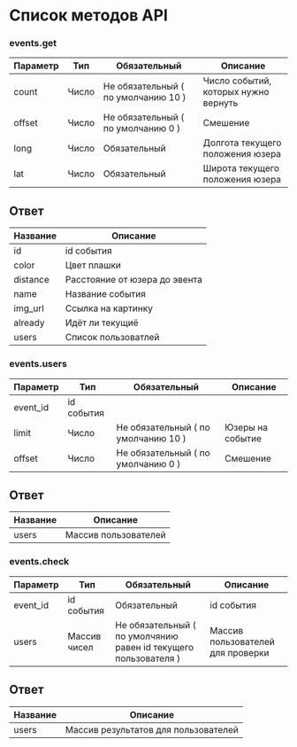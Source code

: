 # Список методов API


### events.get

| Параметр  | Тип | Обязательный | Описание |
| ------------- | ------------- | ------------- | ------------- |
| count | Число | Не обязательный ( по умолчанию 10 ) | Число событий, которых нужно вернуть |
| offset | Число | Не обязательный ( по умолчанию 0 ) | Смешение |
| long | Число | Обязательный | Долгота текущего положения юзера |
| lat | Число | Обязательный | Широта текущего положения юзера |

## Ответ

| Название | Описание |
| ------------- | ------------- |
| id | id события |
| color | Цвет плашки |
| distance |  Расстояние от юзера до эвента | 
| name | Название события | 
| img_url | Ссылка на картинку | 
| already | Идёт ли текущиё | 
| users | Список пользоватлей | 



### events.users

| Параметр  | Тип | Обязательный | Описание |
| ------------- | ------------- | ------------- | ------------- |
| event_id | id события|
| limit | Число | Не обязательный ( по умолчанию 10 ) | Юзеры на событие |
| offset | Число | Не обязательный ( по умолчанию 0 ) | Смешение |

## Ответ

| Название | Описание |
| ------------- | ------------- |
| users | Массив пользователей |



### events.check

| Параметр  | Тип | Обязательный | Описание |
| ------------- | ------------- | ------------- | ------------- |
| event_id | id события| Обязательный | id события |
| users | Массив чисел | Не обязательный ( по умолчянию равен id текущего пользователя ) | Массив пользователей для проверки |

## Ответ

| Название | Описание |
| ------------- | ------------- |
| users | Массив результатов для пользователей |








